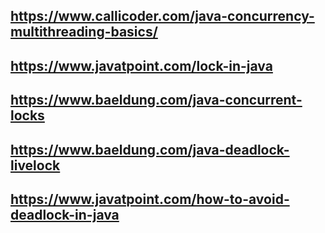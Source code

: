 ## https://www.callicoder.com/java-concurrency-multithreading-basics/
## https://www.javatpoint.com/lock-in-java
## https://www.baeldung.com/java-concurrent-locks
## https://www.baeldung.com/java-deadlock-livelock
## https://www.javatpoint.com/how-to-avoid-deadlock-in-java
